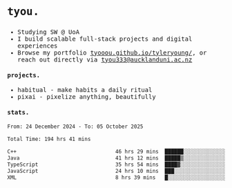 ## <samp><h3>tyou.</h3></samp>
<samp>
   
   - Studying SW @ UoA
   - I build scalable full-stack projects and digital experiences
   - Browse my portfolio [tyooou.github.io/tyleryoung/](http://tyooou.github.io/tyleryoung/), or reach out directly via [tyou333@aucklanduni.ac.nz](mailto:tyou333@aucklanduni.ac.nz)

#### projects.
- habitual - make habits a daily ritual
- pixai - pixelize anything, beautifully

#### stats.
  <!--START_SECTION:waka-->

```txt
From: 24 December 2024 - To: 05 October 2025

Total Time: 194 hrs 41 mins

C++                                46 hrs 29 mins  ██████░░░░░░░░░░░░░░░░░░░   23.76 %
Java                               41 hrs 12 mins  █████▒░░░░░░░░░░░░░░░░░░░   21.06 %
TypeScript                         35 hrs 54 mins  ████▓░░░░░░░░░░░░░░░░░░░░   18.35 %
JavaScript                         24 hrs 10 mins  ███░░░░░░░░░░░░░░░░░░░░░░   12.35 %
XML                                8 hrs 39 mins   █░░░░░░░░░░░░░░░░░░░░░░░░   04.43 %
```

<!--END_SECTION:waka-->
</samp>

